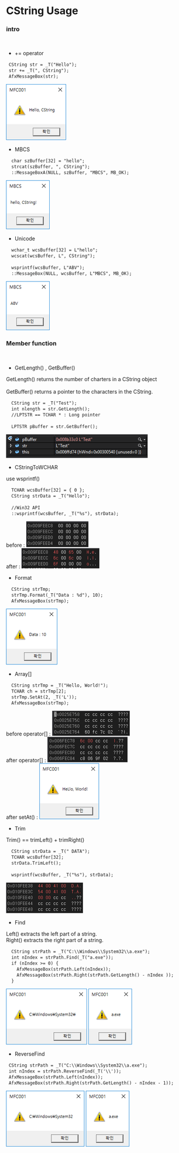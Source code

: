 # CString Usage


### intro
<br/>

* += operator

```
 CString str = _T("Hello");
 str += _T(", CString");
 AfxMessageBox(str);
```

![](../../images/CString/intro.PNG)


* MBCS

```
  char szBuffer[32] = "hello";
  strcat(szBuffer, ", CString");  
  ::MessageBoxA(NULL, szBuffer, "MBCS", MB_OK);

```
![](../../images/CString/MBCS.png)

* Unicode

```
  wchar_t wcsBuffer[32] = L"hello";
  wcscat(wcsBuffer, L", CString");

  wsprintf(wcsBuffer, L"ABV");
  ::MessageBox(NULL, wcsBuffer, L"MBCS", MB_OK);
```
![](../../images/CString/Unicode.png)


### Member function
<br />

* GetLength() , GetBuffer()

GetLength() returns the number of charters in a CString object
<br/><br/>
GetBuffer() returns a pointer to the characters in the CString.
```
  CString str = _T("Test");
  int nlength = str.GetLength();
  //LPTSTR == TCHAR * : Long pointer

  LPTSTR pBuffer = str.GetBuffer();
```
![](../../images/CString/GetLength.png)


* CStringToWCHAR

use wsprintf()

```
  TCHAR wcsBuffer[32] = { 0 };
  CString strData = _T("Hello");

  //Win32 API
  ::wsprintf(wcsBuffer, _T("%s"), strData);
```

before : ![](../../images/CString/CStringToWCHAR_1.png)
<br/>after : ![](../../images/CString/CStringToWCHAR_2.png)

* Format

```
  CString strTmp;
  strTmp.Format(_T("Data : %d"), 10);
  AfxMessageBox(strTmp);

```

![](../../images/CString/Format.png)


* Array[]


```
  CString strTmp = _T("Hello, World!");
  TCHAR ch = strTmp[2];
  strTmp.SetAt(2, _T('L'));
  AfxMessageBox(strTmp);
```
before operator[] : ![](../../images/CString/Array.png)
<br/>after operator[] : ![](../../images/CString/Array2.png)
<br/>after setAt() :
![](../../images/CString/Array3.png)


* Trim

Trim() == trimLeft() + trimRight()
```
  CString strData = _T(" DATA");
  TCHAR wcsBuffer[32];
  strData.TrimLeft();

  wsprintf(wcsBuffer, _T("%s"), strData);
```
![](../../images/CString/Trim.png)

* Find

Left() extracts the left part of a string. <br/>
Right() extracts the right part of a string.

```
  CString strPath = _T("C:\\Windows\\System32\\a.exe");
  int nIndex = strPath.Find(_T("a.exe"));
  if (nIndex >= 0) {
    AfxMessageBox(strPath.Left(nIndex));
    AfxMessageBox(strPath.Right(strPath.GetLength() - nIndex ));
  }
```
![](../../images/CString/Find.png)
![](../../images/CString/Find2.png)


* ReverseFind

```
 CString strPath = _T("C:\\Windows\\System32\\a.exe");
 int nIndex = strPath.ReverseFind(_T('\\'));
 AfxMessageBox(strPath.Left(nIndex));
 AfxMessageBox(strPath.Right(strPath.GetLength() - nIndex - 1));
```
![](../../images/CString/ReverseFind.png)
![](../../images/CString/ReverseFind2.png)

